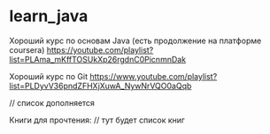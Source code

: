 # learn_java

Хороший курс по основам Java (есть продолжение на платформе coursera)
https://youtube.com/playlist?list=PLAma_mKffTOSUkXp26rgdnC0PicnmnDak 

Хороший курс по Git 
https://www.youtube.com/playlist?list=PLDyvV36pndZFHXjXuwA_NywNrVQO0aQqb

// список дополняется


Книги для прочтения:
// тут будет список книг
